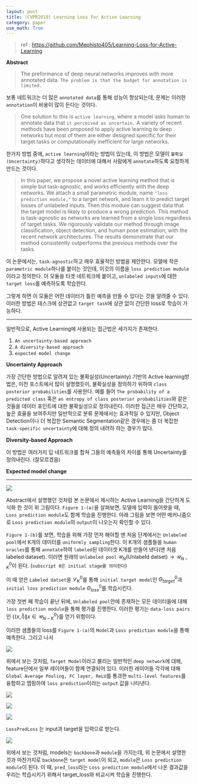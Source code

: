 ```yaml
---
layout: post
title: (CVPR2019) Learning Loss for Active Learning
category: paper
use_math: True
---
```


> ref : https://github.com/Mephisto405/Learning-Loss-for-Active-Learning

**Abstract**
>The preformance of deep neural networks improves with more annotated data. `The problem is that the budget for annotation is limited.` 

보통 네트워크는 더 많은 `annotated data`를 통해 성능이 향상되는데, 문제는 이러한 `annotation`이 비용이 많이 든다는 것이다. 

>One solution to this is `active learning`, where a model asks human to annotate data that `it perceived as uncertain.` A variety of recent methods have been proposed to apply active learning to deep networks but most of them are either designed specific for their target tasks or computationally inefficient for large networks.

한가지 방법 중에, `active learning`이라는 방법이 있는데, 이 방법은 모델이 `불확실(Uncertainty)`하다고 생각하는 데이터에 대해서 사람에게 `annotate`하도록 요청하게 만드는 것이다.

>In this paper, we propose a novel active learning method that is simple but task-agnostic, and works efficiently with the deep networks. We attach a small parametric module, name `"loss prediction module,"` to a target network, and learn it to predict target losses of unlabeled inputs. Then this module can suggest data that the target model is likely to produce a wrong prediction. This method is task-agnostic as networks are learned from a single loss regardless of target tasks. We rigorously validate our method through image classification, object detection, and human pose estimation, with the recent network architectures. The results demonstrate that our method consistently outperforms the previous methods over the tasks.

이 논문에서는, `task-agnostic`하고 매우 효율적인 방법을 제안한다. 모델에 작은 `parametric module`하나를 붙이는 것인데, 이것의 이름을 `loss prediction mudule`이라고 정의한다. 이 모듈을 타겟 네트워크에 붙이고, `unlabeled inputs`에 대한 `target loss`를 예측하도록 학습한다.

그렇게 하면 이 모듈은 어떤 데이터가 틀린 예측을 만들 수 있다는 것을 알려줄 수 있다. 이러한 방법은 테스크에 상관없고 `target task`에 상관 없이 간단한 loss로 학습이 가능하다. 

****

일반적으로, Active Learning에 사용되는 접근법은 세가지가 존재한다.

1. `An uncertainty-based approach`
2. `A diversity-based approach`
3. `expected model change`

**Uncertainty Approach**

가장 간단한 방법으로 알려져 있는 불확실성(Uncertainty) 기반의 Active learning방법은, 이전 포스트에서 많이 설명했듯이, 불확실성을 정의하기 위하여 `class posterior probabilities`를  사용한다. 예를 들어 `The probability of a predicted class` 혹은 `an entropy of class posterior probabilities`와 같은 것들을 데이터 포인트에 대한 불확실성으로 정의내린다. 이러한 접근은 매우 간단하고, 높은 효율을 보여주지만 일반적으로 분류 문제에서는 효과적일 수 있지만, Object Detection이나 더 복잡한 Semantic Segmentation같은 경우에는 좀 더 복잡한 `task-specific uncertainty`에 대해 정의 내려하 하는 경우가 많다.

**Diversity-based Approach**

이 방법은 여러가지 딥 네트워크를 합쳐 그들의 예측들의 차이를 통해 Uncertainty를 정의내린다. (잘모르겠음)

**Expected model change**

****

![](https://velog.velcdn.com/images/mawjdgus/post/49888e0f-4672-40d8-9d32-c7215445e906/image.png)

Abstract에서 설명했던 것처럼 본 논문에서 제시하는 Active Learning을 간단하게 도식화 한 것이 위 그림이다. `Figure 1-(a)`을 살펴보면, 모델에 입력이 들어왓을 때, `Loss prediction module`도 함께 학습을 진행한다. 아래 그림을 보면 어떤 메커니즘으로 `Loss prediction module`의 `output`이 나오는지 확인할 수 있다.

`Figure 1-(b)`를 보면, 학습을 위해 가장 먼저 해야할 맨 처음 단계에서는 `Unlabeled pool`에서 K개의 데이터를 `uniformly sampling`한다. 이 K개의 샘플들을 `human oracles`를 통해 `annotate`하여 `labeled`된 데이터셋 K개를 만들어 낸다(맨 처음 labeled dataset). 이러면 원래의 `Unlabeled pool` $\mathcal{U}_N$(Unlabeld datset)$\rightarrow{\mathcal{U}^0_{N-K}}$이 된다. (`subscript 0은 initial stage를 의미한다`)

이 때 얻은 `Labeled datset`을 $\mathcal{L}^0_K$를 통해 `initial target model`인 $\Theta^0_{target}$과 `initial loss prediction module` $\Theta^0_{loss}$를 학습시킨다.

가장 첫번 째 학습이 끝난 뒤에, `Unlabeled pool`안에 존재하는 모든 데이터들에 대해 `loss prediction module`을 통해 평가를 진행한다. 이러한 평가는 `data-loss pairs`인 $\{(x,\hat{l})\|x\in{\mathcal{U}^0_{N-K}}\}$를 얻기 위함이다. 

이러한 샘플들의 loss를 `Figure 1-(a)`의 `Model`과 `Loss prediction module`을 통해 예측한다. 그리고 나서 


![](https://velog.velcdn.com/images/mawjdgus/post/ad433b8d-350c-429f-8f11-a98ab703da03/image.png)

위에서 보는 것처럼, `Target Model`이라고 불리는 일반적인 `deep network`에 대해, feature단에서 일부 레이어들이 함께 연결되어 있다. 이러한 레이어들 각각에 대해 `Global Average Pooling, FC layer, ReLU`를 통과한 `multi-level features`를 융합하고 맵핑하여 `loss prediction`이라는 `output` 값을 나타낸다. 



![](https://velog.velcdn.com/images/mawjdgus/post/cd75d433-907f-4dc6-9a34-943d17cbfae7/image.png)



![](https://velog.velcdn.com/images/mawjdgus/post/6d311988-c90b-4e8c-b017-2f4b35ca5696/image.png)


![](https://velog.velcdn.com/images/mawjdgus/post/620ec452-651f-4fb2-a027-dcff8d4af569/image.png)

`LossPredLoss` 는 input과 target을 입력으로 받는다.


![](https://velog.velcdn.com/images/mawjdgus/post/7e85e3f7-ece1-4366-bf7a-b757909e7a10/image.png)

위에서 보는 것처럼, models는 `backbone`과 `module`을 가지는데, 위 논문에서 설명한 것과 마찬가지로 `backbone`은 `target model`이 되고, `module`은 `Loss prediction module`이 된다. 이 때, `pred_loss`라는 `Loss prediction module`에서 나온 결과값을 우리는 학습시키기 위해서 target_loss와 비교시켜 학습을 진행한다.